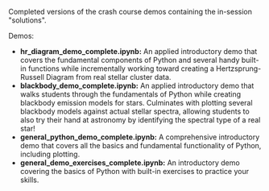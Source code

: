 Completed versions of the crash course demos containing the in-session "solutions".

  
Demos:
- **hr_diagram_demo_complete.ipynb:** An applied introductory demo that covers the fundamental components of Python and several handy built-in functions while incrementally working toward creating a Hertzsprung-Russell Diagram from real stellar cluster data.
- **blackbody_demo_complete.ipynb:** An applied introductory demo that walks students through the fundamentals of Python while creating blackbody emission models for stars. Culminates with plotting several blackbody models against actual stellar spectra, allowing students to also try their hand at astronomy by identifying the spectral type of a real star!
- **general_python_demo_complete.ipynb:** A comprehensive introductory demo that covers all the basics and fundamental functionality of Python, including plotting.
- **general_demo_exercises_complete.ipynb:** An introductory demo covering the basics of Python with built-in exercises to practice your skills.
